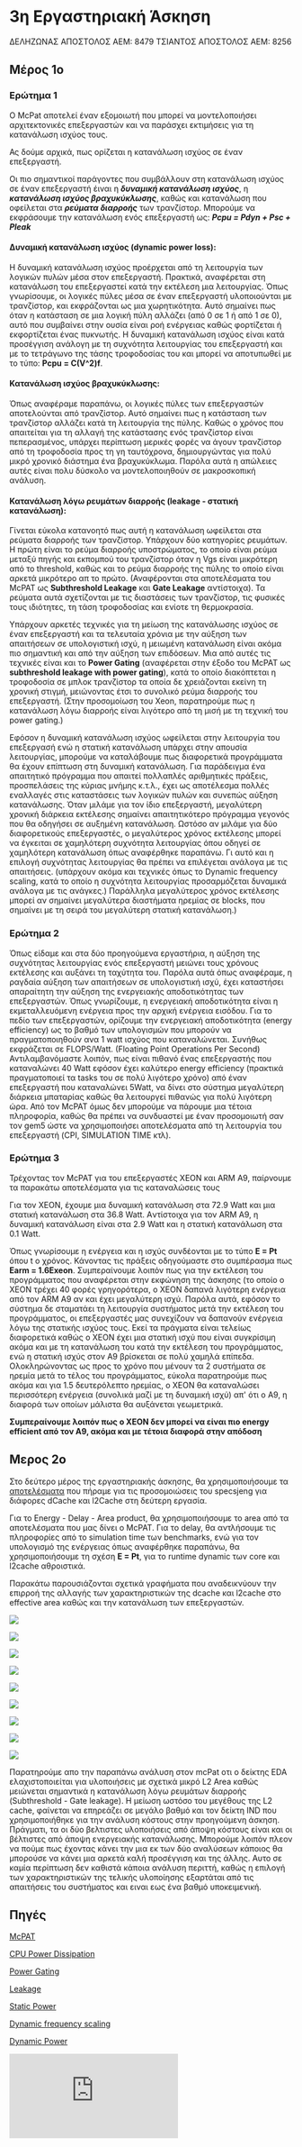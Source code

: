 # 3η Εργαστηριακή Άσκηση 

ΔΕΛΗΖΩΝΑΣ ΑΠΟΣΤΟΛΟΣ ΑΕΜ: 8479
ΤΣΙΑΝΤΟΣ ΑΠΟΣΤΟΛΟΣ ΑΕΜ: 8256

## Μέρος 1ο

### Ερώτημα 1


Ο McPat αποτελεί έναν εξομοιωτή που μπορεί να μοντελοποιήσει αρχιτεκτονικές επεξεργαστών και να παράσχει εκτιμήσεις για τη κατανάλωση ισχύος τους.

Ας δούμε αρχικά, πως ορίζεται η κατανάλωση ισχύος σε έναν επεξεργαστή.

Οι πιο σημαντικοί παράγοντες που συμβάλλουν στη κατανάλωση ισχύος σε έναν επεξεργαστή έιναι η _**δυναμική κατανάλωση ισχύος**_, η _**κατανάλωση ισχύος βραχυκύκλωσης**_, καθώς και κατανάλωση που οφείλεται στα _**ρεύματα διαρροής**_ των τρανζίστορ. Μπορούμε να εκφράσουμε την κατανάλωση ενός επεξεργαστή ως:
_**Pcpu = Pdyn + Psc + Pleak**_

#### **Δυναμική κατανάλωση ισχύος (dynamic power loss):**
Η δυναμική κατανάλωση ισχύος προέρχεται από τη λειτουργία των λογικών πυλών μέσα στον επεξεργαστή. Πρακτικά, αναφέρεται στη κατανάλωση του επεξεργαστεί κατά την εκτέλεση μια λειτουργίας. Όπως γνωρίσουμε, οι λογικές πύλες μέσα σε έναν επεξεργαστή υλοποιούνται με τρανζίστορ, και εκφράζονται ως μια χωρητικότητα. Αυτό σημαίνει πως όταν η κατάσταση σε μια λογική πύλη αλλάζει (από 0 σε 1 ή από 1 σε 0), αυτό που συμβαίνει στην ουσία είναι ροή ενέργειας καθώς φορτίζεται ή εκφορτίζεται ένας πυκνωτής. Η δυναμική κατανάλωση ισχύος είναι κατά προσέγγιση ανάλογη με τη συχνότητα λειτουργίας του επεξεργαστή και με το τετράγωνο της τάσης τροφοδοσίας του και μπορεί να αποτυπωθεί με το τύπο:
**Pcpu = C(V^2)f**.

#### **Κατανάλωση ισχύος βραχυκύκλωσης:**
Όπως αναφέραμε παραπάνω, οι λογικές πύλες των επεξεργαστών αποτελούνται από τρανζίστορ. Αυτό σημαίνει πως η κατάσταση των τρανζίστορ αλλάζει κατά τη λειτουργία της πύλης. Καθώς ο χρόνος που απαιτείται για τη αλλαγή της κατάστασης ενός τρανζίστορ είναι πεπερασμένος, υπάρχει περίπτωση μερικές φορές να άγουν τρανζίστορ από τη τροφοδοσία προς τη γη ταυτόχρονα, δημιουργώντας για πολύ μικρό χρονικό διάστημα ένα βραχυκύκλωμα. Παρόλα αυτά η απώλειες αυτές είναι πολυ δύσκολο να μοντελοποιηθούν σε μακροσκοπική ανάλυση.

#### **Κατανάλωση λόγω ρευμάτων διαρροής (leakage - στατική κατανάλωση):**
Γίνεται εύκολα κατανοητό πως αυτή η κατανάλωση ωφείλεται στα ρεύματα διαρροής των τρανζίστορ. Υπάρχουν δύο κατηγορίες ρευμάτων. Η πρώτη είναι το ρεύμα διαρροής υποστρώματος, το οποίο είναι ρεύμα μεταξύ πηγής και εκπομπού του τρανζίστορ όταν η Vgs είναι μικρότερη από το threshold, καθώς και το ρεύμα διαρροής της πύλης το οποίο είναι αρκετά μικρότερο απ το πρώτο. (Αναφέρονται στα αποτελέσματα του McPAT ως **Subthreshold Leakage** και **Gate Leakage** αντίστοιχα). Τα ρεύματα αυτά σχετίζονται με τις διαστάσεις των τρανζίστορ, τις φυσικές τους ιδιότητες, τη τάση τροφοδοσίας και ενίοτε τη θερμοκρασία.

Υπάρχουν αρκετές τεχνικές για τη μείωση της κατανάλωσης ισχύος σε έναν επεξεργαστή και τα τελευταία χρόνια με την αύξηση των απαιτήσεων σε υπολογιστική ισχύ, η μειωμένη κατανάλωση είναι ακόμα πιο σημαντική και από την αύξηση των επιδόσεων. 
Μια από αυτές τις τεχνικές είναι και το **Power Gating** (αναφέρεται στην έξοδο του McPAT ως **subthreshold leakage with power gating**), κατά το οποίο διακόπτεται η τροφοδοσία σε μπλοκ τρανζίστορ τα οποία δε χρειάζονται εκείνη τη χρονική στιγμή, μειώνοντας έτσι το συνολικό ρεύμα διαρροής του επεξεργαστή. (Στην προσομοίωση του Xeon, παρατηρούμε πως η κατανάλωση λόγω διαρροής είναι λιγότερο από τη μισή με τη τεχνική του power gating.)


Εφόσον η δυναμική κατανάλωση ισχύος ωφείλεται στην λειτουργία του επεξεργασή ενώ η στατική κατανάλωση υπάρχει στην απουσία λειτουργίας, μπορούμε να καταλάβουμε πως διαφορετικά προγράμματα θα έχουν επίπτωση στη δυναμική κατανάλωση. Για παράδειγμα ένα απαιτητικό πρόγραμμα που απαιτεί πολλαπλές αριθμητικές πράξεις, προσπελάσεις της κύριας μνήμης κ.τ.λ., έχει ως αποτέλεσμα πολλές εναλλαγές στις καταστάσεις των λογικών πυλών και συνεπώς αύξηση κατανάλωσης. 
Όταν μιλάμε για τον ίδιο επεξεργαστή, μεγαλύτερη χρονική διάρκεια εκτέλεσης σημαίνει απαιτητικότερο πρόγραμμα γεγονός που θα οδηγήσει σε αυξημένη κατανάλωση. Ωστόσο αν μιλάμε για δύο διαφορετικούς επεξεργαστές, ο μεγαλύτερος χρόνος εκτέλεσης μπορεί να έγκειται σε χαμηλότερη συχνότητα λειτουργίας όπου οδηγεί σε χαμηλότερη κατανάλωση όπως αναφέρθηκε παραπάνω. Γι αυτό και η επιλογή συχνότητας λειτουργίας θα πρέπει να επιλέγεται ανάλογα με τις απαιτήσεις. (υπάρχουν ακόμα και τεχνικές όπως το Dynamic frequency scaling, κατά το οποίο η συχνότητα λειτουργίας προσαρμόζεται δυναμικά ανάλογα με τις ανάγκες.) Παράλληλα μεγαλύτερος χρόνος εκτέλεσης μπορεί αν σημαίνει μεγαλύτερα διαστήματα ηρεμίας σε blocks, που σημαίνει με τη σειρά του μεγαλύτερη στατική κατανάλωση.)


### Ερώτημα 2


Όπως είδαμε και στα δύο προηγούμενα εργαστήρια, η αύξηση της συχνότητας λειτουργίας ενός επεξεργαστή μειώνει τους χρόνους εκτέλεσης και αυξάνει τη ταχύτητα του. Παρόλα αυτά όπως αναφέραμε, η ραγδαία αύξηση των απαιτήσεων σε υπολογιστική ισχύ, έχει καταστήσει απαραίτητη την αύξηση της ενεργειακής αποδοτικότητας των επεξεργαστών. 
Όπως γνωρίζουμε, η ενεργειακή αποδοτικότητα είναι η εκμεταλλευόμενη ενέργεια προς την αρχική ενέργεια εισόδου. 
Για το πεδίο των επεξεργαστών, ορίζουμε την ενεργειακή αποδοτικότητα (energy efficiency) ως το βαθμό των υπολογισμών που μπορούν να πραγματοποιηθούν ανα 1 watt ισχύος που καταναλώνεται. Συνήθως εκφράζεται σε FLOPS/Watt. (Floating Point Operations Per Second)
Αντιλαμβανόμαστε λοιπόν, πως είναι πιθανό ένας επεξεργαστής που καταναλώνει 40 Watt εφόσον έχει καλύτερο energy efficiency (πρακτικά πραγματοποιεί τα tasks του σε πολύ λιγότερο χρόνο) από έναν επεξεργαστή που καταναλώνει 5Watt, να δίνει στο σύστημα μεγαλύτερη διάρκεια μπαταρίας καθώς θα λειτουργεί πιθανώς για πολύ λιγότερη ώρα. Από τον McPAT όμως δεν μπορούμε να πάρουμε μια τέτοια πληροφορία, καθώς θα πρέπει να συνδυαστεί με έναν προσομοιωτή σαν τον gem5 ώστε να χρησιμοποιήσει αποτελέσματα από τη λειτουργία του επεξεργαστή (CPI, SIMULATION TIME κτλ).


### Eρώτημα 3

Τρέχοντας τον McPAT για του επεξεργαστές XEON και ARM A9, παίρνουμε τα παρακάτω αποτελέσματα για τις καταναλώσεις τους


Για τον XEON, έχουμε μια δυναμική κατανάλωση στα 72.9 Watt και μια στατική κατανάλωση στα 36.8 Watt.
Aντίστοιχα για τον ARM A9, η δυναμική κατανάλωση είναι στα 2.9 Watt και η στατική κατανάλωση στα 0.1 Watt.

Όπως γνωρίσουμε η ενέργεια και η ισχύς συνδέονται με το τύπο **E = Pt** όπου t ο χρόνος. Κάνοντας τις πράξεις οδηγούμαστε στο συμπέρασμα πως **Earm = 1.6Exeon**. Συμπεραίνουμε λοιπόν πως για την εκτέλεση του προγράμματος που αναφέρεται στην εκφώνηση της άσκησης (το οποίο ο XEON τρέχει 40 φορές γρηγορότερα, ο XEON δαπανά λιγότερη ενέργεια από τον ARM A9 αν και έχει μεγαλύτερη ισχύ.
Παρόλα αυτά, εφόσον το σύστημα δε σταματάει τη λειτουργία συστήματος μετά την εκτέλεση του προγράμματος, οι επεξεργαστές μας συνεχίζουν να δαπανούν ενέργεια λόγω της στατικής ισχύος τους. Εκεί τα πράγματα είναι τελείως διαφορετικά καθώς ο XEON έχει μια στατική ισχύ που είναι συγκρίσιμη ακόμα και με τη κατανάλωση του κατά την εκτέλεση του προγράμματος, ενώ η στατική ισχύς στον A9 βρίσκεται σε πολύ χαμηλά επίπεδα. Ολοκληρώνοντας ως προς το χρόνο που μένουν τα 2 συστήματα σε ηρεμία μετά το τέλος του προγράμματος, εύκολα παρατηρούμε πως ακόμα και για 1.5 δευτερόλεπτο ηρεμίας, ο XEON θα καταναλώσει περισσότερη ενέργεια (συνολικά μαζί με τη δυναμική ισχύ) απ' ότι ο A9, η διαφορά των οποίων μάλιστα θα αυξάνεται γεωμετρικά.

**Συμπεραίνουμε λοιπόν πως ο XEON δεν μπορεί να είναι πιο energy efficient από τον A9, ακόμα και με τέτοια διαφορά στην απόδοση**



## Μερος 2ο


Στο δεύτερο μέρος της εργαστηριακής άσκησης, θα χρησιμοποιήσουμε τα [αποτελέσματα](https://github.com/adelizon/8479-8256-LAB1/tree/master/Lab2/results2ndpart_sjeng) που πήραμε για τις προσομοιώσεις του specsjeng για διάφορες dCache  και l2Cache στη δεύτερη εργασία.

Για το Energy - Delay - Area product, θα χρησιμοποιήσουμε το area από τα αποτελέσματα που μας δίνει ο McPAT. Για το delay, θα αντλήσουμε τις πληροφορίες από το simulation time των benchmarks, ενώ για τον υπολογισμό της ενέργειας όπως αναφέρθηκε παραπάνω, θα χρησιμοποιήσουμε τη σχέση **E = Pt**, για το runtime dynamic των core και l2cache αθροιστικά.

Παρακάτω παρουσιάζονται σχετικά γραφήματα που αναδεικνύουν την επιρροή της αλλαγής των χαρακτηριστικών της dcache και l2cache στο effective area καθώς και την κατανάλωση των επεξεργαστών.

![](https://github.com/adelizon/8479-8256-LAB1/blob/master/Lab3/MCPAT%201.png)

![](https://github.com/adelizon/8479-8256-LAB1/blob/master/Lab3/core%20area.png)

![](https://github.com/adelizon/8479-8256-LAB1/blob/master/Lab3/core%20dynamic.png)

![](https://github.com/adelizon/8479-8256-LAB1/blob/master/Lab3/core%20gate.png)

![](https://github.com/adelizon/8479-8256-LAB1/blob/master/Lab3/core%20sub.png)

![](https://github.com/adelizon/8479-8256-LAB1/blob/master/Lab3/l2%20area.png)

![](https://github.com/adelizon/8479-8256-LAB1/blob/master/Lab3/l2%20runtime.png)

![](https://github.com/adelizon/8479-8256-LAB1/blob/master/Lab3/l2%20sub.png)

![](https://github.com/adelizon/8479-8256-LAB1/blob/master/Lab3/l2%20gate.png)


Παρατηρούμε απο την παραπάνω ανάλυση στον mcPat οτι ο δείκτης EDA ελαχιστοποιείται για υλοποιήσεις με σχετικά μικρό L2 Area  καθώς μειώνεται σημαντικά η κατανάλωση λόγω ρευμάτων διαρροής (Subthreshold - Gate leakage). Η μείωση ωστόσο του μεγέθους της L2 cache, φαίνεται να επηρεάζει σε μεγάλο βαθμό και τον δείκτη IND που χρησιμοποιήθηκε για την ανάλυση κόστους στην προηγούμενη άσκηση. Πράγματι, τα οι δύο βελτιστες υλοποιήσεις από άποψη κόστους είναι και οι βέλτιστες από άποψη ενεργειακής κατανάλωσης. Μπορούμε λοιπόν πλεον να πούμε πως έχοντας κάνει την μια εκ των δύο αναλύσεων κάποιος θα μπορούσε να κάνει μια αρκετά καλή προσέγγιση και της άλλης. Αυτο σε καμία περίπτωση δεν καθιστά κάποια ανάλυση περιττή, καθώς η επιλογή των χαρακτηριστικών της τελικής υλοποίησης εξαρτάται από τις απαιτήσεις του συστήματος και ειναι εως ένα βαθμό υποκειμενική.



## Πηγές

[McPAT](https://pdfs.semanticscholar.org/dbb3/f7142c95631a347222950099aeb4661f8d5c.pdf?fbclid=IwAR3ra8oeZJ46_E6HUCDkk7vNYZrzGy9aVnv1tnkmFw82OfZj38gdqWjCW7o)

[CPU Power Dissipation](https://en.wikipedia.org/wiki/CPU_power_dissipation)

[Power Gating](https://en.wikipedia.org/wiki/Power_gating)

[Leakage](https://en.wikipedia.org/wiki/Leakage_(electronics))

[Static Power](https://www.sciencedirect.com/topics/computer-science/static-power)

[Dynamic frequency scaling](https://en.wikipedia.org/wiki/Dynamic_frequency_scaling)

[Dynamic Power](https://www.sciencedirect.com/topics/computer-science/dynamic-power-consumption)

![Energy - Delay product](http://www.eecs.harvard.edu/~dbrooks/cs246/cs246-lecture2.pdf)
